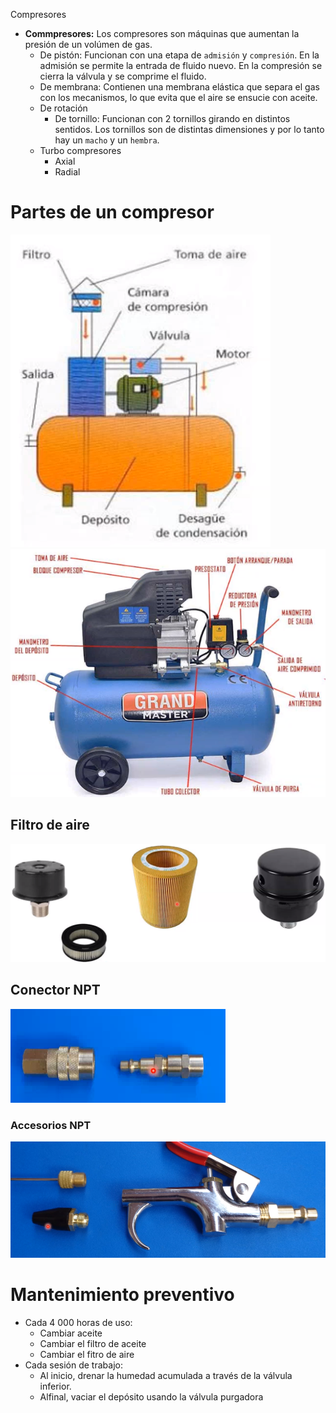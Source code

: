 Compresores

* **Commpresores:** Los compresores son máquinas que aumentan la presión de un volúmen de gas.
	* De pistón: Funcionan con una etapa de `admisión` y `compresión`. En la admisión se permite la entrada de fluido nuevo. En la compresión se cierra la válvula y se comprime el fluido.
	* De membrana: Contienen una membrana elástica que separa el gas con los mecanismos, lo que evita que el aire se ensucie con aceite.
	* De rotación
		* De tornillo: Funcionan con 2 tornillos girando en distintos sentidos. Los tornillos son de distintas dimensiones y por lo tanto hay un `macho` y un `hembra`.
	* Turbo compresores
		* Axial
		* Radial

# Partes de un compresor
![6a9748ae0fea25223c49d1fbc3ed7369.png](../../img/b65c1ee077b14b4784ba7b50129e5d38.png)![a256c3860deb1e57b91083b624944612.png](../../img/cee732dd44e244488e9f9b9bf6d576fa.png)

## Filtro de aire
![f79c82eb2940f61d7987627d5268a964.png](../../img/96bd265dc862432f97841440785b57f0.png)

## Conector NPT
![72c77922ef17d9195d60ecad3589afba.png](../../img/7a6602863da44abb9388072ceca6926c.png)
### Accesorios NPT
![3912df4f8b901e4c36369550b37177fa.png](../../img/306e0259ceb04cf0a1cf73396a17d2ce.png)

# Mantenimiento preventivo
* Cada 4 000 horas de uso:
	* Cambiar aceite
	* Cambiar el filtro de aceite
	* Cambiar el fitro de aire
* Cada sesión de trabajo:
	* Al inicio, drenar la humedad acumulada a través de la válvula inferior.
	* Alfinal, vaciar el depósito usando la válvula purgadora